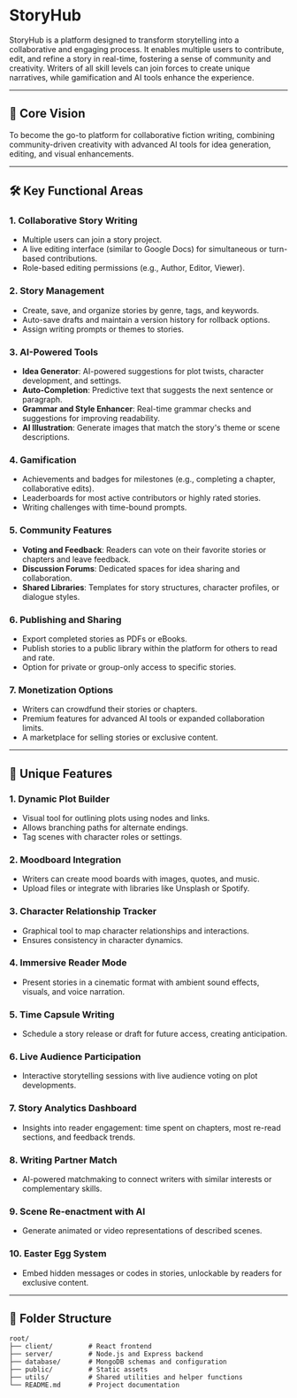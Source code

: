 # StoryHub
StoryHub is a platform designed to transform storytelling into a collaborative and engaging process. It enables multiple users to contribute, edit, and refine a story in real-time, fostering a sense of community and creativity. Writers of all skill levels can join forces to create unique narratives, while gamification and AI tools enhance the experience.

---

## 🚀 **Core Vision**
To become the go-to platform for collaborative fiction writing, combining community-driven creativity with advanced AI tools for idea generation, editing, and visual enhancements.

---

## 🛠️ **Key Functional Areas**

### 1. Collaborative Story Writing
- Multiple users can join a story project.
- A live editing interface (similar to Google Docs) for simultaneous or turn-based contributions.
- Role-based editing permissions (e.g., Author, Editor, Viewer).

### 2. Story Management
- Create, save, and organize stories by genre, tags, and keywords.
- Auto-save drafts and maintain a version history for rollback options.
- Assign writing prompts or themes to stories.

### 3. AI-Powered Tools
- **Idea Generator**: AI-powered suggestions for plot twists, character development, and settings.
- **Auto-Completion**: Predictive text that suggests the next sentence or paragraph.
- **Grammar and Style Enhancer**: Real-time grammar checks and suggestions for improving readability.
- **AI Illustration**: Generate images that match the story's theme or scene descriptions.

### 4. Gamification
- Achievements and badges for milestones (e.g., completing a chapter, collaborative edits).
- Leaderboards for most active contributors or highly rated stories.
- Writing challenges with time-bound prompts.

### 5. Community Features
- **Voting and Feedback**: Readers can vote on their favorite stories or chapters and leave feedback.
- **Discussion Forums**: Dedicated spaces for idea sharing and collaboration.
- **Shared Libraries**: Templates for story structures, character profiles, or dialogue styles.

### 6. Publishing and Sharing
- Export completed stories as PDFs or eBooks.
- Publish stories to a public library within the platform for others to read and rate.
- Option for private or group-only access to specific stories.

### 7. Monetization Options
- Writers can crowdfund their stories or chapters.
- Premium features for advanced AI tools or expanded collaboration limits.
- A marketplace for selling stories or exclusive content.

---

## 🌟 **Unique Features**

### 1. Dynamic Plot Builder
- Visual tool for outlining plots using nodes and links.
- Allows branching paths for alternate endings.
- Tag scenes with character roles or settings.

### 2. Moodboard Integration
- Writers can create mood boards with images, quotes, and music.
- Upload files or integrate with libraries like Unsplash or Spotify.

### 3. Character Relationship Tracker
- Graphical tool to map character relationships and interactions.
- Ensures consistency in character dynamics.

### 4. Immersive Reader Mode
- Present stories in a cinematic format with ambient sound effects, visuals, and voice narration.

### 5. Time Capsule Writing
- Schedule a story release or draft for future access, creating anticipation.

### 6. Live Audience Participation
- Interactive storytelling sessions with live audience voting on plot developments.

### 7. Story Analytics Dashboard
- Insights into reader engagement: time spent on chapters, most re-read sections, and feedback trends.

### 8. Writing Partner Match
- AI-powered matchmaking to connect writers with similar interests or complementary skills.

### 9. Scene Re-enactment with AI
- Generate animated or video representations of described scenes.

### 10. Easter Egg System
- Embed hidden messages or codes in stories, unlockable by readers for exclusive content.

---

## 📂 **Folder Structure**
```plaintext
root/
├── client/         # React frontend
├── server/         # Node.js and Express backend
├── database/       # MongoDB schemas and configuration
├── public/         # Static assets
├── utils/          # Shared utilities and helper functions
└── README.md       # Project documentation

